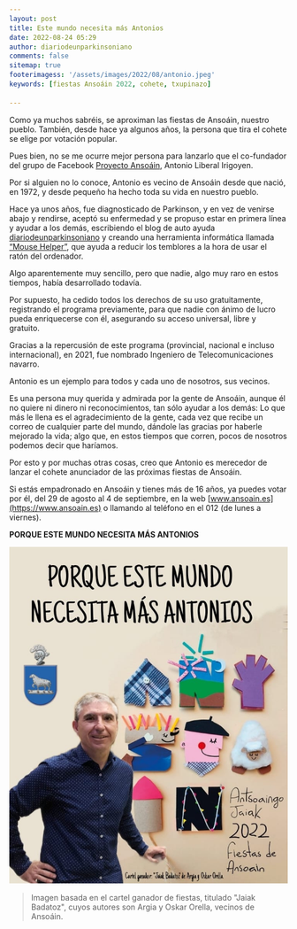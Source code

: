 ```yaml
---
layout: post
title: Este mundo necesita más Antonios
date: 2022-08-24 05:29
author: diariodeunparkinsoniano
comments: false
sitemap: true
footerimagess: '/assets/images/2022/08/antonio.jpeg'
keywords: [fiestas Ansoáin 2022, cohete, txupinazo]

---
```


Como ya muchos sabréis, se aproximan las fiestas de Ansoáin, nuestro pueblo. También, desde hace ya algunos años, la persona que tira el cohete se elige por votación popular.

Pues bien, no se me ocurre mejor persona para lanzarlo que el co-fundador del grupo de Facebook [Proyecto Ansoáin](https://www.facebook.com/groups/300379446781713), Antonio Liberal Irigoyen.

Por si alguien no lo conoce, Antonio es vecino de Ansoáin desde que nació, en 1972, y desde pequeño ha hecho toda su vida en nuestro pueblo.

Hace ya unos años, fue diagnosticado de Parkinson, y en vez de venirse abajo y rendirse, aceptó su enfermedad y se propuso estar en primera línea y ayudar a los demás, escribiendo el blog de auto ayuda [diariodeunparkinsoniano](https://diariodeunparkinsoniano.cls-system.es) y creando una herramienta informática llamada [“Mouse Helper”](https://www.mousehelper.cls-system.es), que ayuda a reducir los temblores a la hora de usar el ratón del ordenador.

Algo aparentemente muy sencillo, pero que nadie, algo muy raro en estos tiempos, había desarrollado todavía.

Por supuesto, ha cedido todos los derechos de su uso gratuitamente, registrando el programa previamente, para que nadie con ánimo de lucro pueda enriquecerse con él, asegurando su acceso universal, libre y gratuito.

Gracias a la repercusión de este programa (provincial, nacional e incluso internacional), en 2021, fue nombrado Ingeniero de Telecomunicaciones navarro.

Antonio es un ejemplo para todos y cada uno de nosotros, sus vecinos.

Es una persona muy querida y admirada por la gente de Ansoáin, aunque él no quiere ni dinero ni reconocimientos, tan sólo ayudar a los demás: Lo que más le llena es el agradecimiento de la gente, cada vez que recibe un correo de cualquier parte del mundo, dándole las gracias por haberle mejorado la vida; algo que, en estos tiempos que corren, pocos de nosotros podemos decir que haríamos.

Por esto y por muchas otras cosas, creo que Antonio es merecedor de lanzar el cohete anunciador de las próximas fiestas de Ansoáin.

Si estás empadronado en Ansoáin y tienes más de 16 años, ya puedes votar por él, del 29 de agosto al 4 de septiembre, en la web [www.ansoain.es](https://www.ansoain.es) o llamando al teléfono en el 012 (de lunes a viernes).

**PORQUE ESTE MUNDO NECESITA MÁS ANTONIOS**

<a href="https://www.ansoain.es"><img class="img-fluid"  src="/assets/images/2022/08/votaporantonio.jpg" alt="¡Vota por Antonio!" /></a>


> Imagen basada en el cartel ganador de fiestas, titulado "Jaiak Badatoz", cuyos autores son Argia y Oskar Orella, vecinos de Ansoáin. 




